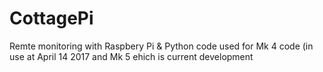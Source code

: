 # CottagePi
Remte monitoring with Raspbery Pi &amp; Python code
used for Mk 4 code (in use at April 14 2017 and Mk 5 ehich is current development
